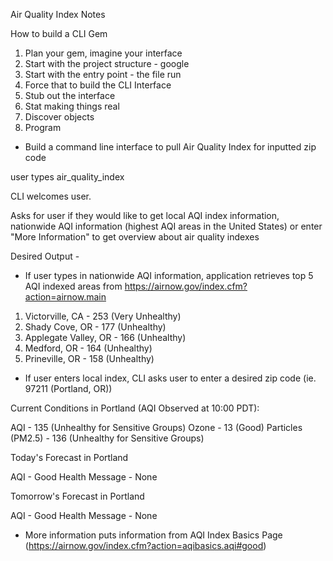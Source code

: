 Air Quality Index Notes

How to build a CLI Gem

1. Plan your gem, imagine your interface
2. Start with the project structure - google
3. Start with the entry point - the file run
4. Force that to build the CLI Interface
5. Stub out the interface
6. Stat making things real
7. Discover objects
8. Program

- Build a command line interface to pull Air Quality Index for inputted zip code

user types air_quality_index

CLI welcomes user.

Asks for user if they would like to get local AQI index information, nationwide AQI information (highest AQI areas in the United States) or enter "More Information" to get overview about air quality indexes

Desired Output -

- If user types in nationwide AQI information, application retrieves top 5 AQI indexed areas from https://airnow.gov/index.cfm?action=airnow.main

1. Victorville, CA - 253 (Very Unhealthy)
2. Shady Cove, OR - 177 (Unhealthy)
3. Applegate Valley, OR - 166 (Unhealthy)
4. Medford, OR - 164 (Unhealthy)
5. Prineville, OR - 158 (Unhealthy)

-  If user enters local index, CLI asks user to enter a desired zip code (ie. 97211 (Portland, OR))

Current Conditions in Portland (AQI Observed at 10:00 PDT):

AQI - 135 (Unhealthy for Sensitive Groups)
Ozone - 13 (Good)
Particles (PM2.5) - 136 (Unhealthy for Sensitive Groups)

Today's Forecast in Portland

AQI - Good
Health Message - None

Tomorrow's Forecast in Portland

AQI - Good
Health Message - None

- More information puts information from AQI Index Basics Page (https://airnow.gov/index.cfm?action=aqibasics.aqi#good)
